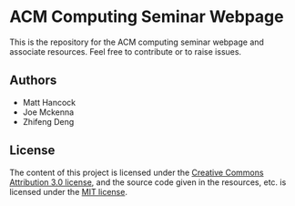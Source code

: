 # ACM Computing Seminar Webpage

This is the repository for the ACM computing seminar webpage and associate resources. Feel free to contribute or to raise issues.

## Authors

- Matt Hancock
- Joe Mckenna
- Zhifeng Deng

## License

The content of this project is licensed under the [Creative Commons Attribution 3.0 license](http://creativecommons.org/licenses/by/3.0/deed.en_US), and the source code given in the resources, etc. is licensed under the [MIT license](http://opensource.org/licenses/mit-license.php).
